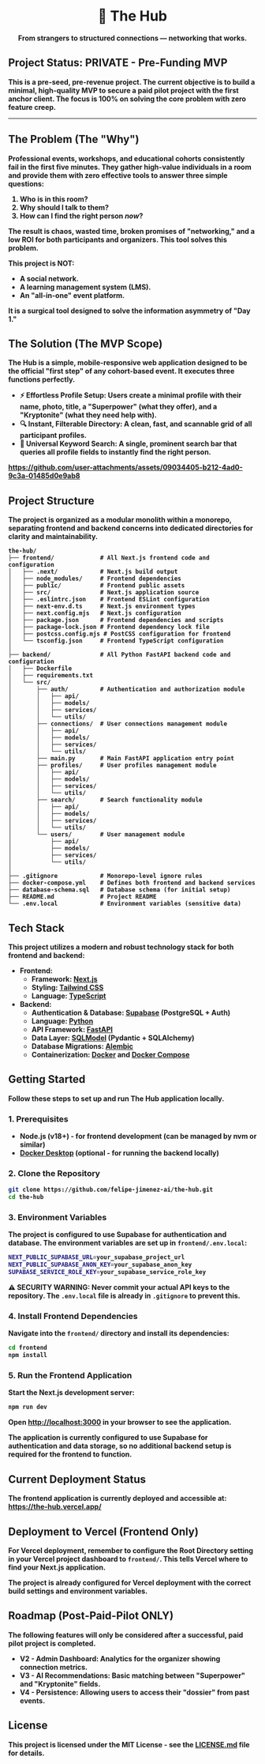 <h1 align="center">👥 The Hub</h1>

<p align="center">
  <strong>From strangers to structured connections — networking that works.
</p>

## Project Status: PRIVATE - Pre-Funding MVP

This is a pre-seed, pre-revenue project. The current objective is to build a minimal, high-quality MVP to secure a paid pilot project with the first anchor client. The focus is 100% on solving the core problem with zero feature creep.

---

## The Problem (The "Why")

Professional events, workshops, and educational cohorts consistently fail in the first five minutes. They gather high-value individuals in a room and provide them with zero effective tools to answer three simple questions:

1.  **Who is in this room?**
2.  **Why should I talk to them?**
3.  **How can I find the right person *now*?**

The result is chaos, wasted time, broken promises of "networking," and a low ROI for both participants and organizers. This tool solves this problem.

**This project is NOT:**
*   A social network.
*   A learning management system (LMS).
*   An "all-in-one" event platform.

It is a surgical tool designed to solve the information asymmetry of "Day 1."

## The Solution (The MVP Scope)

The Hub is a simple, mobile-responsive web application designed to be the official "first step" of any cohort-based event. It executes three functions perfectly.

*   **⚡️ Effortless Profile Setup:** Users create a minimal profile with their name, photo, title, a "Superpower" (what they offer), and a "Kryptonite" (what they need help with).
*   **🔍 Instant, Filterable Directory:** A clean, fast, and scannable grid of all participant profiles.
*   **🔑 Universal Keyword Search:** A single, prominent search bar that queries all profile fields to instantly find the right person.

https://github.com/user-attachments/assets/09034405-b212-4ad0-9c3a-01485d0e9ab8

## Project Structure

The project is organized as a modular monolith within a monorepo, separating frontend and backend concerns into dedicated directories for clarity and maintainability.

```
the-hub/
├── frontend/             # All Next.js frontend code and configuration
│   ├── .next/            # Next.js build output
│   ├── node_modules/     # Frontend dependencies
│   ├── public/           # Frontend public assets
│   ├── src/              # Next.js application source
│   ├── .eslintrc.json    # Frontend ESLint configuration
│   ├── next-env.d.ts     # Next.js environment types
│   ├── next.config.mjs   # Next.js configuration
│   ├── package.json      # Frontend dependencies and scripts
│   ├── package-lock.json # Frontend dependency lock file
│   ├── postcss.config.mjs # PostCSS configuration for frontend
│   └── tsconfig.json     # Frontend TypeScript configuration
│
├── backend/              # All Python FastAPI backend code and configuration
│   ├── Dockerfile
│   ├── requirements.txt
│   └── src/
│       ├── auth/         # Authentication and authorization module
│       │   ├── api/
│       │   ├── models/
│       │   ├── services/
│       │   └── utils/
│       ├── connections/  # User connections management module
│       │   ├── api/
│       │   ├── models/
│       │   ├── services/
│       │   └── utils/
│       ├── main.py       # Main FastAPI application entry point
│       ├── profiles/     # User profiles management module
│       │   ├── api/
│       │   ├── models/
│       │   ├── services/
│       │   └── utils/
│       ├── search/       # Search functionality module
│       │   ├── api/
│       │   ├── models/
│       │   ├── services/
│       │   └── utils/
│       └── users/        # User management module
│           ├── api/
│           ├── models/
│           ├── services/
│           └── utils/
│
├── .gitignore            # Monorepo-level ignore rules
├── docker-compose.yml    # Defines both frontend and backend services
├── database-schema.sql   # Database schema (for initial setup)
├── README.md             # Project README
└── .env.local            # Environment variables (sensitive data)
```

## Tech Stack

This project utilizes a modern and robust technology stack for both frontend and backend:

*   **Frontend:**
    *   **Framework:** [Next.js](https://nextjs.org/)
    *   **Styling:** [Tailwind CSS](https://tailwindcss.com/)
    *   **Language:** [TypeScript](https://www.typescriptlang.org/)
*   **Backend:**
    *   **Authentication & Database:** [Supabase](https://supabase.com/) (PostgreSQL + Auth)
    *   **Language:** [Python](https://www.python.org/)
    *   **API Framework:** [FastAPI](https://fastapi.tiangolo.com/)
    *   **Data Layer:** [SQLModel](https://sqlmodel.tiangolo.com/) (Pydantic + SQLAlchemy)
    *   **Database Migrations:** [Alembic](https://alembic.sqlalchemy.org/)
    *   **Containerization:** [Docker](https://www.docker.com/) and [Docker Compose](https://docs.docker.com/compose/)

## Getting Started

Follow these steps to set up and run The Hub application locally.

### 1. Prerequisites

*   Node.js (v18+) - for frontend development (can be managed by nvm or similar)
*   [Docker Desktop](https://www.docker.com/products/docker-desktop) (optional - for running the backend locally)

### 2. Clone the Repository

```bash
git clone https://github.com/felipe-jimenez-ai/the-hub.git
cd the-hub
```

### 3. Environment Variables

The project is configured to use Supabase for authentication and database. The environment variables are set up in `frontend/.env.local`:

```bash
NEXT_PUBLIC_SUPABASE_URL=your_supabase_project_url
NEXT_PUBLIC_SUPABASE_ANON_KEY=your_supabase_anon_key
SUPABASE_SERVICE_ROLE_KEY=your_supabase_service_role_key
```

**⚠️ SECURITY WARNING:** Never commit your actual API keys to the repository. The `.env.local` file is already in `.gitignore` to prevent this.

### 4. Install Frontend Dependencies

Navigate into the `frontend/` directory and install its dependencies:

```bash
cd frontend
npm install
```

### 5. Run the Frontend Application

Start the Next.js development server:

```bash
npm run dev
```

Open [http://localhost:3000](http://localhost:3000) in your browser to see the application.

The application is currently configured to use Supabase for authentication and data storage, so no additional backend setup is required for the frontend to function.

## Current Deployment Status

The frontend application is currently deployed and accessible at: **https://the-hub.vercel.app/**

## Deployment to Vercel (Frontend Only)

For Vercel deployment, remember to configure the **Root Directory** setting in your Vercel project dashboard to `frontend/`. This tells Vercel where to find your Next.js application.

The project is already configured for Vercel deployment with the correct build settings and environment variables.

## Roadmap (Post-Paid-Pilot ONLY)

The following features will only be considered after a successful, **paid** pilot project is completed.

*   **V2 - Admin Dashboard:** Analytics for the organizer showing connection metrics.
*   **V3 - AI Recommendations:** Basic matching between "Superpower" and "Kryptonite" fields.
*   **V4 - Persistence:** Allowing users to access their "dossier" from past events.

## License

This project is licensed under the MIT License - see the [LICENSE.md](LICENSE.md) file for details.

